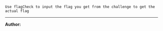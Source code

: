 

``Use flagCheck to input the flag you get from the challenge to get the actual flag``

---
**Author:** 
